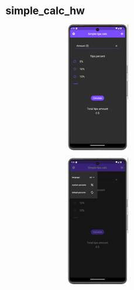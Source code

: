# simple_calc_hw

<p align="center" width="100%">
    <img width="33%" src="https://github.com/DefBritva/simple_calc_hw/blob/main/images/1.PNG">
</p>

<p align="center" width="100%">
    <img width="33%" src="https://github.com/DefBritva/simple_calc_hw/blob/main/images/2.PNG">
</p>
